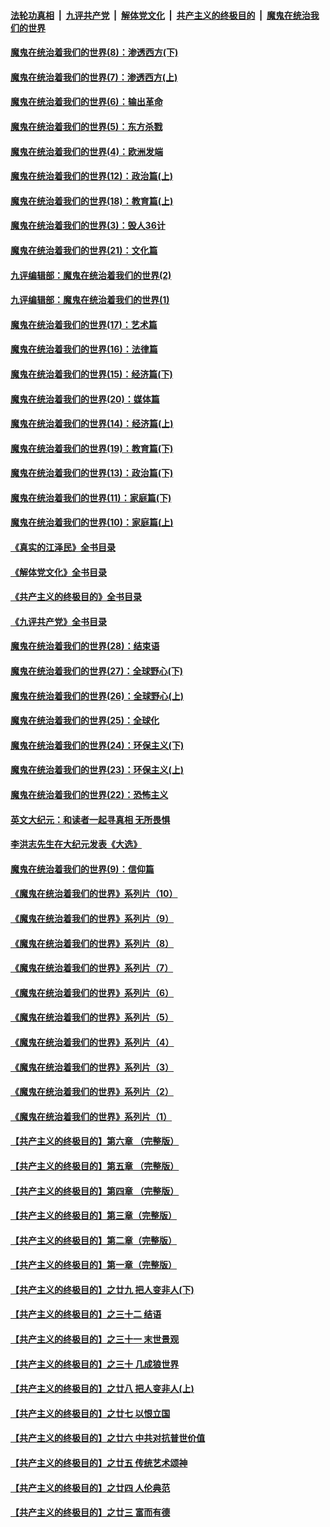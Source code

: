 ####  [法轮功真相](../../../../basic/blob/master/README.md?t=11070031) &nbsp;|&nbsp; [九评共产党](../../../../9ping.md/blob/master/README.md?t=11070031) &nbsp;|&nbsp; [解体党文化](../../../../jtdwh.md/blob/master/README.md?t=11070031)  &nbsp;|&nbsp; [共产主义的终极目的](../../../../gczydzjmd.md/blob/master/README.md?t=11070031) &nbsp;|&nbsp; [魔鬼在统治我们的世界](../../../../mgztzwmdsj.md/blob/master/README.md?t=11070031) 

#### [魔鬼在统治着我们的世界(8)：渗透西方(下)](../pages/nsc422/n10429603.md?t=11070031) 

#### [魔鬼在统治着我们的世界(7)：渗透西方(上)](../pages/nsc422/n10426013.md?t=11070031) 

#### [魔鬼在统治着我们的世界(6)：输出革命](../pages/nsc422/n10421536.md?t=11070031) 

#### [魔鬼在统治着我们的世界(5)：东方杀戮](../pages/nsc422/n10417707.md?t=11070031) 

#### [魔鬼在统治着我们的世界(4)：欧洲发端](../pages/nsc422/n10414890.md?t=11070031) 

#### [魔鬼在统治着我们的世界(12)：政治篇(上)](../pages/nsc422/n10444576.md?t=11070031) 

#### [魔鬼在统治着我们的世界(18)：教育篇(上)](../pages/nsc422/n10526970.md?t=11070031) 

#### [魔鬼在统治着我们的世界(3)：毁人36计](../pages/nsc422/n10411583.md?t=11070031) 

#### [魔鬼在统治着我们的世界(21)：文化篇](../pages/nsc422/n10597706.md?t=11070031) 

#### [九评编辑部：魔鬼在统治着我们的世界(2)](../pages/nsc422/n10410036.md?t=11070031) 

#### [九评编辑部：魔鬼在统治着我们的世界(1)](../pages/nsc422/n10406825.md?t=11070031) 

#### [魔鬼在统治着我们的世界(17)：艺术篇](../pages/nsc422/n10499093.md?t=11070031) 

#### [魔鬼在统治着我们的世界(16)：法律篇](../pages/nsc422/n10485969.md?t=11070031) 

#### [魔鬼在统治着我们的世界(15)：经济篇(下)](../pages/nsc422/n10469975.md?t=11070031) 

#### [魔鬼在统治着我们的世界(20)：媒体篇](../pages/nsc422/n10586579.md?t=11070031) 

#### [魔鬼在统治着我们的世界(14)：经济篇(上)](../pages/nsc422/n10457370.md?t=11070031) 

#### [魔鬼在统治着我们的世界(19)：教育篇(下)](../pages/nsc422/n10564808.md?t=11070031) 

#### [魔鬼在统治着我们的世界(13)：政治篇(下)](../pages/nsc422/n10448270.md?t=11070031) 

#### [魔鬼在统治着我们的世界(11)：家庭篇(下)](../pages/nsc422/n10440961.md?t=11070031) 

#### [魔鬼在统治着我们的世界(10)：家庭篇(上)](../pages/nsc422/n10435448.md?t=11070031) 

#### [《真实的江泽民》全书目录](../pages/nsc422/n13721399.md?t=11070031) 

#### [《解体党文化》全书目录](../pages/nsc422/n13721157.md?t=11070031) 

#### [《共产主义的终极目的》全书目录](../pages/nsc422/n13721048.md?t=11070031) 

#### [《九评共产党》全书目录](../pages/nsc422/n13708085.md?t=11070031) 

#### [魔鬼在统治着我们的世界(28)：结束语](../pages/nsc422/n10936246.md?t=11070031) 

#### [魔鬼在统治着我们的世界(27)：全球野心(下)](../pages/nsc422/n10928319.md?t=11070031) 

#### [魔鬼在统治着我们的世界(26)：全球野心(上)](../pages/nsc422/n10900318.md?t=11070031) 

#### [魔鬼在统治着我们的世界(25)：全球化](../pages/nsc422/n10788205.md?t=11070031) 

#### [魔鬼在统治着我们的世界(24)：环保主义(下)](../pages/nsc422/n10695307.md?t=11070031) 

#### [魔鬼在统治着我们的世界(23)：环保主义(上)](../pages/nsc422/n10688613.md?t=11070031) 

#### [魔鬼在统治着我们的世界(22)：恐怖主义](../pages/nsc422/n10614727.md?t=11070031) 

#### [英文大纪元：和读者一起寻真相 无所畏惧](../pages/nsc422/n12542027.md?t=11070031) 

#### [李洪志先生在大纪元发表《大选》](../pages/nsc422/n12534746.md?t=11070031) 

#### [魔鬼在统治着我们的世界(9)：信仰篇](../pages/nsc422/n10432159.md?t=11070031) 

#### [《魔鬼在统治着我们的世界》系列片（10）](../pages/nsc422/n12292670.md?t=11070031) 

#### [《魔鬼在统治着我们的世界》系列片（9）](../pages/nsc422/n12290859.md?t=11070031) 

#### [《魔鬼在统治着我们的世界》系列片（8）](../pages/nsc422/n12287445.md?t=11070031) 

#### [《魔鬼在统治着我们的世界》系列片（7）](../pages/nsc422/n12283425.md?t=11070031) 

#### [《魔鬼在统治着我们的世界》系列片（6）](../pages/nsc422/n12282314.md?t=11070031) 

#### [《魔鬼在统治着我们的世界》系列片（5）](../pages/nsc422/n12281419.md?t=11070031) 

#### [《魔鬼在统治着我们的世界》系列片（4）](../pages/nsc422/n12274024.md?t=11070031) 

#### [《魔鬼在统治着我们的世界》系列片（3）](../pages/nsc422/n12271322.md?t=11070031) 

#### [《魔鬼在统治着我们的世界》系列片（2）](../pages/nsc422/n12269049.md?t=11070031) 

#### [《魔鬼在统治着我们的世界》系列片（1）](../pages/nsc422/n12267575.md?t=11070031) 

#### [【共产主义的终极目的】第六章 （完整版）](../pages/nsc422/n11428913.md?t=11070031) 

#### [【共产主义的终极目的】第五章 （完整版）](../pages/nsc422/n11428912.md?t=11070031) 

#### [【共产主义的终极目的】第四章 （完整版）](../pages/nsc422/n11428907.md?t=11070031) 

#### [【共产主义的终极目的】第三章（完整版）](../pages/nsc422/n11428848.md?t=11070031) 

#### [【共产主义的终极目的】第二章（完整版）](../pages/nsc422/n11428831.md?t=11070031) 

#### [【共产主义的终极目的】第一章（完整版）](../pages/nsc422/n11417651.md?t=11070031) 

#### [【共产主义的终极目的】之廿九 把人变非人(下)](../pages/nsc422/n11344140.md?t=11070031) 

#### [【共产主义的终极目的】之三十二 结语](../pages/nsc422/n11360535.md?t=11070031) 

#### [【共产主义的终极目的】之三十一 末世景观](../pages/nsc422/n11351129.md?t=11070031) 

#### [【共产主义的终极目的】之三十 几成狼世界](../pages/nsc422/n11348280.md?t=11070031) 

#### [【共产主义的终极目的】之廿八 把人变非人(上)](../pages/nsc422/n11340492.md?t=11070031) 

#### [【共产主义的终极目的】之廿七 以恨立国](../pages/nsc422/n11336944.md?t=11070031) 

#### [【共产主义的终极目的】之廿六 中共对抗普世价值](../pages/nsc422/n11324785.md?t=11070031) 

#### [【共产主义的终极目的】之廿五 传统艺术颂神](../pages/nsc422/n11296396.md?t=11070031) 

#### [【共产主义的终极目的】之廿四 人伦典范](../pages/nsc422/n11296397.md?t=11070031) 

#### [【共产主义的终极目的】之廿三 富而有德](../pages/nsc422/n11283598.md?t=11070031) 

